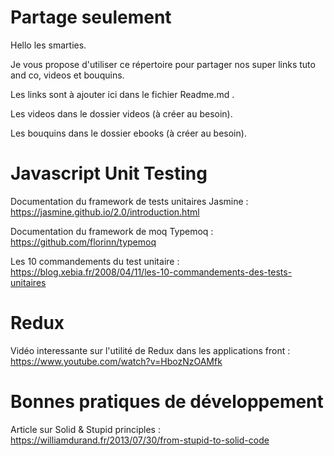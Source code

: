 # Partage seulement

Hello les smarties.

Je vous propose d'utiliser ce répertoire pour partager nos super links tuto and co, videos et bouquins.

Les links sont à ajouter ici dans le fichier Readme.md .

Les videos dans le dossier videos (à créer au besoin).

Les bouquins dans le dossier ebooks (à créer au besoin).


# Javascript Unit Testing

Documentation du framework de tests unitaires Jasmine : https://jasmine.github.io/2.0/introduction.html

Documentation du framework de moq Typemoq : https://github.com/florinn/typemoq

Les 10 commandements du test unitaire : https://blog.xebia.fr/2008/04/11/les-10-commandements-des-tests-unitaires

# Redux

Vidéo interessante sur l'utilité de Redux dans les applications front : https://www.youtube.com/watch?v=HbozNzOAMfk

# Bonnes pratiques de développement

Article sur Solid & Stupid principles : https://williamdurand.fr/2013/07/30/from-stupid-to-solid-code


